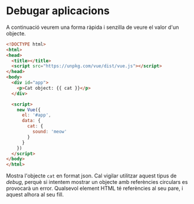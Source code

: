Debugar aplicacions
================

A continuació veurem una forma ràpida i senzilla de veure el valor d'un objecte.

```html
<!DOCTYPE html>
<html>
<head>
  <title></title>
  <script src="https://unpkg.com/vue/dist/vue.js"></script>
</head>
<body>
  <div id="app">
    <p>Cat object: {{ cat }}</p>
  </div>

  <script>
    new Vue({
      el: '#app',
      data: {
        cat: {
          sound: 'meow'
        }
      }
    })
  </script>
</body>
</html>
```

Mostra l'objecte `cat` en format json. Cal vigilar utilitzar aquest tipus de _debug_, perquè si intentem mostrar un objecte amb referències circulars es provocarà un error. Qualsevol element HTML té referències al seu pare, i aquest alhora al seu fill.